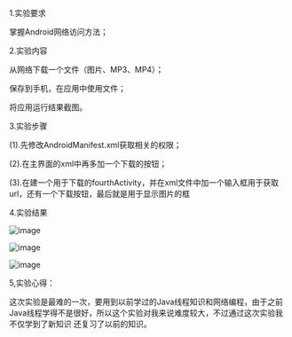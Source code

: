 1.实验要求

掌握Android网络访问方法；

2.实验内容

从网络下载一个文件（图片、MP3、MP4）；

保存到手机，在应用中使用文件；

将应用运行结果截图。

3.实验步骤

(1).先修改AndroidManifest.xml获取相关的权限；

(2).在主界面的xml中再多加一个下载的按钮；

(3).在建一个用于下载的fourthActivity，并在xml文件中加一个输入框用于获取url，还有一个下载按钮，最后就是用于显示图片的框

4.实验结果

![image](https://github.com/NizzzZZ/android-labs-2018/blob/master/Soft1614080902432/shiyan6/实验6截图/ea896588e998effa9a2c101a902ea20.png)

![image](https://github.com/NizzzZZ/android-labs-2018/blob/master/Soft1614080902432/shiyan6/实验6截图/b5c3e4f4f42338ea6b969d15de6d7ef.png)

![image](https://github.com/NizzzZZ/android-labs-2018/blob/master/Soft1614080902432/shiyan6/实验6截图/fa6e346a4bd2cd9ce42597310bd2552.png)

5,实验心得：

这次实验是最难的一次，要用到以前学过的Java线程知识和网络编程，由于之前Java线程学得不是很好，所以这个实验对我来说难度较大，不过通过这次实验我不仅学到了新知识
还复习了以前的知识。
